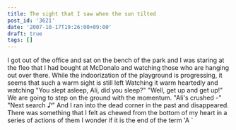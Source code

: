 ```yaml
---
title: The sight that I saw when the sun tilted
post_id: '3621'
date: '2007-10-17T19:26:00+09:00'
draft: true
tags: []
---
```


I got out of the office and sat on the bench of the park and I was staring at the fleo that I had bought at McDonalo and watching those who are hanging out over there. While the indoorization of the playground is progressing, it seems that such a warm sight is still left Watching it warm heartedly and watching "You slept asleep, Ali, did you sleep?" "Well, get up and get up!" We are going to step on the ground with the momentum. "Ali's crushed -" "Next search ♪" And I ran into the dead corner in the past and disappeared. There was something that I felt as chewed from the bottom of my heart in a series of actions of them I wonder if it is the end of the term 'A `
